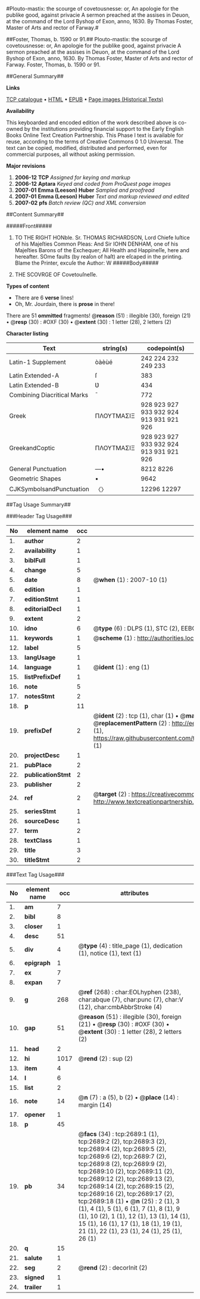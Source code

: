 #Plouto-mastix: the scourge of covetousnesse: or, An apologie for the publike good, against privacie A sermon preached at the assises in Deuon, at the command of the Lord Byshop of Exon, anno, 1630. By Thomas Foster, Master of Arts and rector of Farway.#

##Foster, Thomas, b. 1590 or 91.##
Plouto-mastix: the scourge of covetousnesse: or, An apologie for the publike good, against privacie A sermon preached at the assises in Deuon, at the command of the Lord Byshop of Exon, anno, 1630. By Thomas Foster, Master of Arts and rector of Farway.
Foster, Thomas, b. 1590 or 91.

##General Summary##

**Links**

[TCP catalogue](http://www.ota.ox.ac.uk/tcp/)  • 
[HTML](http://tei.it.ox.ac.uk/tcp/Texts-HTML/free/A01/A01090.html)  • 
[EPUB](http://tei.it.ox.ac.uk/tcp/Texts-EPUB/free/A01/A01090.epub) • 
[Page images (Historical Texts)](https://data.historicaltexts.jisc.ac.uk/view?pubId=eebo-99838315e&pageId=eebo-99838315e-2689-1)

**Availability**

This keyboarded and encoded edition of the
	       work described above is co-owned by the institutions
	       providing financial support to the Early English Books
	       Online Text Creation Partnership. This Phase I text is
	       available for reuse, according to the terms of Creative
	       Commons 0 1.0 Universal. The text can be copied,
	       modified, distributed and performed, even for
	       commercial purposes, all without asking permission.

**Major revisions**

1. __2006-12__ __TCP__ *Assigned for keying and markup*
1. __2006-12__ __Aptara__ *Keyed and coded from ProQuest page images*
1. __2007-01__ __Emma (Leeson) Huber__ *Sampled and proofread*
1. __2007-01__ __Emma (Leeson) Huber__ *Text and markup reviewed and edited*
1. __2007-02__ __pfs__ *Batch review (QC) and XML conversion*

##Content Summary##

#####Front#####

1. TO THE RIGHT HONble.
Sr. THOMAS RICHARDSON,
Lord Chiefe Iuſtice of his Majeſties
Common Pleas: And Sir IOHN DENHAM, one of his
Majeſties Barons of the Exchequer; All
Health and Happineſſe, here and
hereafter.
SOme faults (by reaſon of haſt) are eſcaped in the
printing. Blame the Printer, excuſe the Author:
W
#####Body#####

1. THE
SCOVRGE OF
Covetouſneſſe.

**Types of content**

  * There are 6 **verse** lines!
  * Oh, Mr. Jourdain, there is **prose** in there!

There are 51 **ommitted** fragments! 
 @__reason__ (51) : illegible (30), foreign (21)  •  @__resp__ (30) : #OXF (30)  •  @__extent__ (30) : 1 letter (28), 2 letters (2)

**Character listing**


|Text|string(s)|codepoint(s)|
|---|---|---|
|Latin-1 Supplement|òàèùé|242 224 232 249 233|
|Latin Extended-A|ſ|383|
|Latin Extended-B|Ʋ|434|
|Combining             Diacritical Marks|̄|772|
|Greek|ΠΛΟΥΤΜΑΣΙΞ|928 923 927 933 932 924 913 931 921 926|
|GreekandCoptic|ΠΛΟΥΤΜΑΣΙΞ|928 923 927 933 932 924 913 931 921 926|
|General Punctuation|—•|8212 8226|
|Geometric Shapes|▪|9642|
|CJKSymbolsandPunctuation|〈〉|12296 12297|

##Tag Usage Summary##

###Header Tag Usage###

|No|element name|occ|attributes|
|---|---|---|---|
|1.|__author__|2||
|2.|__availability__|1||
|3.|__biblFull__|1||
|4.|__change__|5||
|5.|__date__|8| @__when__ (1) : 2007-10 (1)|
|6.|__edition__|1||
|7.|__editionStmt__|1||
|8.|__editorialDecl__|1||
|9.|__extent__|2||
|10.|__idno__|6| @__type__ (6) : DLPS (1), STC (2), EEBO-CITATION (1), PROQUEST (1), VID (1)|
|11.|__keywords__|1| @__scheme__ (1) : http://authorities.loc.gov/ (1)|
|12.|__label__|5||
|13.|__langUsage__|1||
|14.|__language__|1| @__ident__ (1) : eng (1)|
|15.|__listPrefixDef__|1||
|16.|__note__|5||
|17.|__notesStmt__|2||
|18.|__p__|11||
|19.|__prefixDef__|2| @__ident__ (2) : tcp (1), char (1)  •  @__matchPattern__ (2) : ([0-9\-]+):([0-9IVX]+) (1), (.+) (1)  •  @__replacementPattern__ (2) : http://eebo.chadwyck.com/downloadtiff?vid=$1&page=$2 (1), https://raw.githubusercontent.com/textcreationpartnership/Texts/master/tcpchars.xml#$1 (1)|
|20.|__projectDesc__|1||
|21.|__pubPlace__|2||
|22.|__publicationStmt__|2||
|23.|__publisher__|2||
|24.|__ref__|2| @__target__ (2) : https://creativecommons.org/publicdomain/zero/1.0/ (1), http://www.textcreationpartnership.org/docs/. (1)|
|25.|__seriesStmt__|1||
|26.|__sourceDesc__|1||
|27.|__term__|2||
|28.|__textClass__|1||
|29.|__title__|3||
|30.|__titleStmt__|2||


###Text Tag Usage###

|No|element name|occ|attributes|
|---|---|---|---|
|1.|__am__|7||
|2.|__bibl__|8||
|3.|__closer__|1||
|4.|__desc__|51||
|5.|__div__|4| @__type__ (4) : title_page (1), dedication (1), notice (1), text (1)|
|6.|__epigraph__|1||
|7.|__ex__|7||
|8.|__expan__|7||
|9.|__g__|268| @__ref__ (268) : char:EOLhyphen (238), char:abque (7), char:punc (7), char:V (12), char:cmbAbbrStroke (4)|
|10.|__gap__|51| @__reason__ (51) : illegible (30), foreign (21)  •  @__resp__ (30) : #OXF (30)  •  @__extent__ (30) : 1 letter (28), 2 letters (2)|
|11.|__head__|2||
|12.|__hi__|1017| @__rend__ (2) : sup (2)|
|13.|__item__|4||
|14.|__l__|6||
|15.|__list__|2||
|16.|__note__|14| @__n__ (7) : a (5), b (2)  •  @__place__ (14) : margin (14)|
|17.|__opener__|1||
|18.|__p__|45||
|19.|__pb__|34| @__facs__ (34) : tcp:2689:1 (1), tcp:2689:2 (2), tcp:2689:3 (2), tcp:2689:4 (2), tcp:2689:5 (2), tcp:2689:6 (2), tcp:2689:7 (2), tcp:2689:8 (2), tcp:2689:9 (2), tcp:2689:10 (2), tcp:2689:11 (2), tcp:2689:12 (2), tcp:2689:13 (2), tcp:2689:14 (2), tcp:2689:15 (2), tcp:2689:16 (2), tcp:2689:17 (2), tcp:2689:18 (1)  •  @__n__ (25) : 2 (1), 3 (1), 4 (1), 5 (1), 6 (1), 7 (1), 8 (1), 9 (1), 10 (2), 1 (1), 12 (1), 13 (1), 14 (1), 15 (1), 16 (1), 17 (1), 18 (1), 19 (1), 21 (1), 22 (1), 23 (1), 24 (1), 25 (1), 26 (1)|
|20.|__q__|15||
|21.|__salute__|1||
|22.|__seg__|2| @__rend__ (2) : decorInit (2)|
|23.|__signed__|1||
|24.|__trailer__|1||
